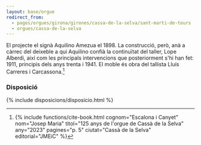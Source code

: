 ```yaml
---
layout: base/orgue
redirect_from:
  - pages/orgues/girona/girones/cassa-de-la-selva/sant-marti-de-tours
  - orgues/cassa-de-la-selva
---
```


El projecte el signà Aquilino Amezua el 1898. La construcció, però, anà a càrrec del deixeble a qui Aquilino
confià la continuïtat del taller, Lope Alberdi, així com les principals intervencions que posteriorment s'hi han
fet: 1911, principis dels anys trenta i 1941. El moble és obra del tallista Lluís Carreres i Carcassona.[^1]

### Disposició

{% include disposicions/disposicio.html %}

[^1]: {% include functions/cite-book.html cognom="Escalona i Canyet" nom="Josep Maria" titol="125 anys de l'orgue de Cassà de la Selva" any="2023" pagines="p. 5" ciutat="Cassà de la Selva" editorial="JMEiC" %}
